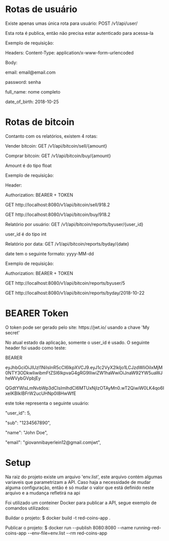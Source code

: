 # Rotas de usuário
<p>Existe apenas umas única rota para usuário: POST /v1/api/user/</p>
<p>Esta rota é publica, então não precisa estar autenticado para acessa-la</p>
<p>Exemplo de requisição:</p>
<p>Headers: Content-Type: application/x-www-form-urlencoded</p>
<p>Body: </p>
<p>email: email@email.com</p>
<p>password: senha</p>
<p>full_name: nome completo</p>
<p>date_of_birth: 2018-10-25</p>

# Rotas de bitcoin
<p>Contanto com os relatórios, existem 4 rotas:</p>
<p>Vender bitcoin: GET /v1/api/bitcoin/sell/{amount}</p>
<p>Comprar bitcoin: GET /v1/api/bitcoin/buy/{amount}</p>
<p>Amount é do tipo float</p>
<p>Exemplo de requisição:</p>
<p>Header: </p>
<p>Authorization: BEARER + TOKEN</p>
<p>GET http://localhost:8080/v1/api/bitcoin/sell/918.2</p>
<p>GET http://localhost:8080/v1/api/bitcoin/buy/918.2</p>

<p>Relatório por usuário: GET /v1/api/bitcoin/reports/byuser/{user_id}</p>
<p>user_id é do tipo int</p>
<p>Relatório por data: GET /v1/api/bitcoin/reports/byday/{date}</p>
<p>date tem o seguinte formato: yyyy-MM-dd</p>
<p>Exemplo de requisição:</p>
<p>Authorization: BEARER + TOKEN</p>
<p>GET http://localhost:8080/v1/api/bitcoin/reports/byuser/5</p>
<p>GET http://localhost:8080/v1/api/bitcoin/reports/byday/2018-10-22</p>

# BEARER Token
<p>O token pode ser gerado pelo site: https://jwt.io/ usando a chave 'My secret'</p>
<p>No atual estado da aplicação, somente o user_id é usado. O seguinte header foi usado como teste:</p>
<p>BEARER </p>
<p>eyJhbGciOiJIUzI1NiIsInR5cCI6IkpXVCJ9.eyJ1c2VyX2lkIjo1LCJzdWIiOiIxMjM0NTY3ODkwIiwibmFtZSI6IkpvaG4gRG9lIiwiZW1haWwiOiJnaW92YW5uaWJheWVybGVpbjEy</p>
<p>QGdtYWlsLmNvbWp3dCIsImlhdCI6MTUxNjIzOTAyMn0.wT2QiwiW0LK4qo6IxeIKBIkIBFrW2ucUHNp0I8HwWfE</p>
<p>este toke representa o seguinte usuário:</p>
<p>"user_id": 5,</p>
<p>"sub": "1234567890",</p>
<p>"name": "John Doe",</p>
<p>"email": "giovannibayerlein12@gmail.comjwt",</p>

# Setup
<p>Na raiz do projeto existe um arquivo 'env.list', este arquivo contém algumas variaveis que parametrizam a API. Caso haja a necessidade de mudar alguma configuração, então é só mudar o valor que está definido neste arquivo e a mudança refletirá na api</p>
<p>Foi utilizado um conteiner Docker para publicar a API, segue exemplo de comandos utilizados:</p>
<p>Buildar o projeto: $ docker build -t red-coins-app .</p>
<p>Publicar o projeto: $ docker run --publish 8080:8080 --name running-red-coins-app --env-file=env.list --rm red-coins-app</p>